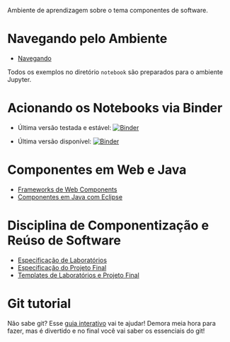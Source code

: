 Ambiente de aprendizagem sobre o tema componentes de software.

# Navegando pelo Ambiente

* [Navegando](navigate/)

Todos os exemplos no diretório `notebook` são preparados para o ambiente Jupyter.

# Acionando os Notebooks via Binder

* Última versão testada e estável:
  [![Binder](https://mybinder.org/badge_logo.svg)](https://mybinder.org/v2/gh/santanche/component2learn/v1.2.0)

* Última versão disponível:
  [![Binder](https://mybinder.org/badge_logo.svg)](https://mybinder.org/v2/gh/santanche/component2learn/master)

# Componentes em Web e Java

* [Frameworks de Web Components](web/frameworks/)
* [Componentes em Java com Eclipse](java/)

# Disciplina de Componentização e Reúso de Software

* [Especificação de Laboratórios](labs/)
* [Especificação do Projeto Final](project/)
* [Templates de Laboratórios e Projeto Final](templates/)

# Git tutorial

Não sabe git? Esse [guia interativo](https://learngitbranching.js.org/) vai te ajudar! Demora meia hora para fazer, mas é divertido e no final você vai saber os essenciais do git!
